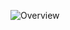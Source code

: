 ![Overview](https://user-images.githubusercontent.com/91047241/221383854-dcb3f5ca-b97b-4b61-a821-4467c1ecf930.png)
